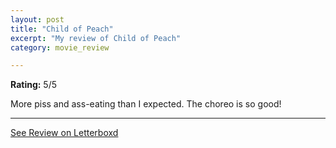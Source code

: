 ```yaml
---
layout: post
title: "Child of Peach"
excerpt: "My review of Child of Peach"
category: movie_review

---
```


**Rating:** 5/5

More piss and ass-eating than I expected. The choreo is so good!

<hr>

[See Review on Letterboxd](https://boxd.it/71WF3L)
